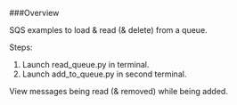###Overview

SQS examples to load & read (& delete) from a queue.

Steps:
1. Launch read_queue.py in terminal.
2. Launch add_to_queue.py in second terminal.

View messages being read (& removed) while being added.
